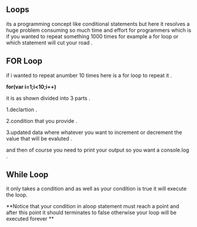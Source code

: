 ## Loops
its a programming concept like conditional statements but here it resolves a huge problem consuming so much time and effort for programmers which is if you wanted to repeat something 1000 times for example a for loop or which statement will cut your road .

## FOR Loop 
if i wanted to repeat anumber 10 times here is a for loop to repeat it .

**for(var i=1;i<10;i++)**

it is as shown divided into 3 parts .

1.declartion .

2.condition that you provide .

3.updated data where whatever you want to increment or decrement the value that will be evaluted .

and then of course you need to print your output so you want a console.log .
## While Loop
it only takes a condition and as well as your condition is true it will execute the loop.

**Notice that your condition in aloop statement must reach a point and after this point it should terminates to false otherwise your loop will be executed forever **

